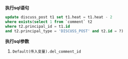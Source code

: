 <p class="panel-title"><b>执行sql语句</b></p>

```sql
update discuss_post t1 set t1.heat = t1.heat - 2 
where exists(select 1 from `comment` t2 
where t2.principal_id = t1.id 
and t2.principal_type = 'DISCUSS_POST' and t2.id = ?)
```

<p class="panel-title"><b>执行sql参数</b></p>

1. `Default(传入变量).del_comment_id`

